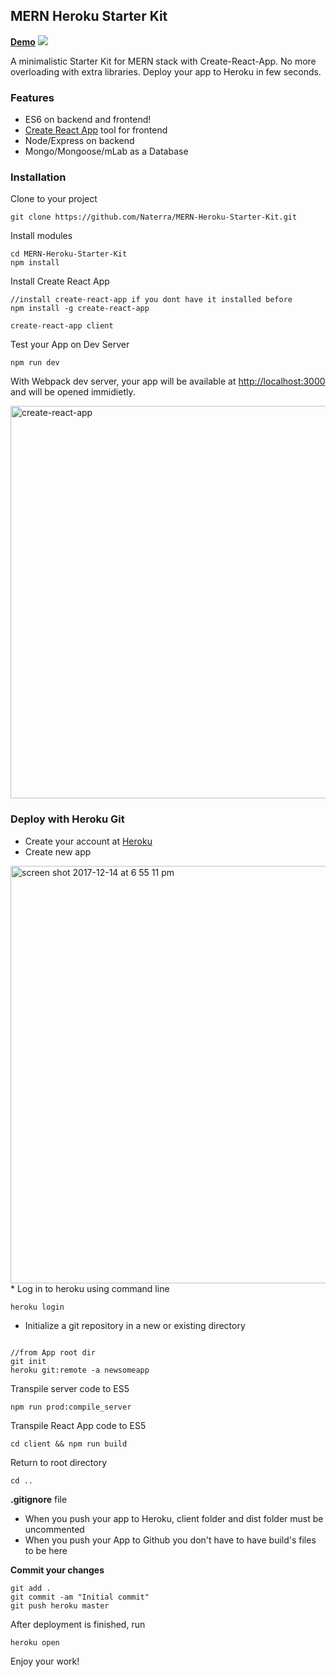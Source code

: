 ## MERN Heroku Starter Kit

<b><a target="_blank" href="https://test-mern-heroku.herokuapp.com/">Demo</a></b>
<img src="https://user-images.githubusercontent.com/8204364/34019126-61577bb0-e0fb-11e7-91d5-1dfa022b6593.jpg">

A minimalistic Starter Kit for MERN stack with Create-React-App. No more overloading with extra libraries. Deploy your app to Heroku in few seconds.  

### Features
* ES6 on backend and frontend!
* <a href="https://github.com/facebookincubator/create-react-app">Create React App</a> tool for frontend
* Node/Express on backend
* Mongo/Mongoose/mLab as a Database

### Installation

Clone to your project

<pre><code>git clone https://github.com/Naterra/MERN-Heroku-Starter-Kit.git</code></pre>


Install modules
<pre><code>cd MERN-Heroku-Starter-Kit
npm install
</code></pre>

Install Create React App
 
<pre><code>//install create-react-app if you dont have it installed before
npm install -g create-react-app

create-react-app client
</code></pre>

Test your App on Dev Server
<pre><code>npm run dev
</code></pre>

With Webpack dev server, your app will be available at <a href="http://localhost:3000">http://localhost:3000</a> and will be opened immidietly.

<img width="628" alt="create-react-app" src="https://user-images.githubusercontent.com/8204364/34019954-5e9436da-e0ff-11e7-9ec0-72653646d0d6.png">

### Deploy with Heroku Git

* Create your account at <a href="heroku.com">Heroku</a>
* Create new app
<img width="668" alt="screen shot 2017-12-14 at 6 55 11 pm" src="https://user-images.githubusercontent.com/8204364/34020110-64bcf01e-e100-11e7-9f16-8fc1ad609fdb.png">
* Log in to heroku using command line
<pre><code>heroku login</code></pre>

* Initialize a git repository in a new or existing directory
<pre><code>
//from App root dir
git init
heroku git:remote -a newsomeapp
</code></pre>

 
Transpile server code to ES5
<pre><code>npm run prod:compile_server
</code></pre>

Transpile React App code to ES5
<pre><code>cd client && npm run build
</code></pre>

Return to root directory
<pre><code>cd ..
</code></pre>

<b>.gitignore</b> file

* When you push your app to Heroku, client folder and dist folder must be uncommented
* When you push your App to Github  you don't have to have build's files to be here


<b>Commit your changes</b>
<pre><code>git add .
git commit -am "Initial commit"
git push heroku master
</code></pre>

After deployment is finished, run
<pre><code>heroku open
</code></pre>

Enjoy your work!